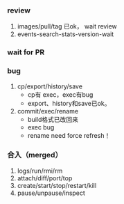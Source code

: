 
###  review
1.  images/pull/tag 已ok， wait review
2.  events-search-stats-version-wait 


### wait for PR
       

### bug
1. cp/export/history/save 
	* cp有 exec，exec有bug
	* export、history和save已ok。
2. commit/exec/rename
	* build格式已改回来
	* exec bug
	* rename need force refresh！

### 合入（merged）
1. logs/run/rmi/rm
2. attach/diff/port/top
3. create/start/stop/restart/kill
4. pause/unpause/inspect
